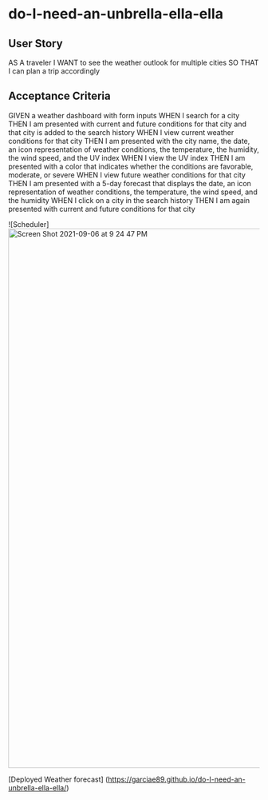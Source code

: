 # do-I-need-an-unbrella-ella-ella

## User Story 
AS A traveler
I WANT to see the weather outlook for multiple cities
SO THAT I can plan a trip accordingly

## Acceptance Criteria 
GIVEN a weather dashboard with form inputs
WHEN I search for a city
THEN I am presented with current and future conditions for that city and that city is added to the search history
WHEN I view current weather conditions for that city
THEN I am presented with the city name, the date, an icon representation of weather conditions, the temperature, the humidity, the wind speed, and the UV index
WHEN I view the UV index
THEN I am presented with a color that indicates whether the conditions are favorable, moderate, or severe
WHEN I view future weather conditions for that city
THEN I am presented with a 5-day forecast that displays the date, an icon representation of weather conditions, the temperature, the wind speed, and the humidity
WHEN I click on a city in the search history
THEN I am again presented with current and future conditions for that city




![Scheduler] <img width="1080" alt="Screen Shot 2021-09-06 at 9 24 47 PM" src="https://user-images.githubusercontent.com/74579301/132279714-f07ba142-fc5d-457a-a260-5d9617cadeff.png">

[Deployed Weather forecast] (https://garciae89.github.io/do-I-need-an-unbrella-ella-ella/)